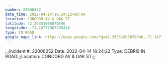 ```yaml
---
number: 22006252
date_time: 2022-04-14T16:24:22+00:00
location: CONCORD AV & OAK ST
latitude: 42.39351005870546
longitude: -71.16777987739434
type: IN ROAD
google_maps_link: https://maps.google.com/?q=42.39351005870546,-71.16777987739434
---
```


;;;Incident #: 22006252  Date: 2022-04-14 16:24:22   Type: DEBRIS IN ROAD;;;Location: CONCORD AV & OAK ST;;;
